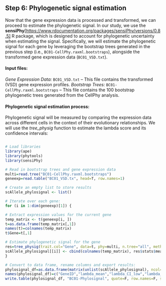 ## Step 6: Phylogenetic signal estimation

Now that the gene expression data is processed and transformed, we can proceed to estimate the phylogenetic signal. In our study, we use the **sensiPhy**[https://www.rdocumentation.org/packages/sensiPhy/versions/0.8.5] R package, which is designed to account for phylogenetic uncertainty when estimating the signal. Specifically, we will estimate the phylogenetic signal for each gene by leveraging the bootstrap trees generated in the previous step (i.e., `BC01-CellPhy.raxml.bootstraps`), alongside the transformed gene expression data (`BC01_VSD.txt`).

#### Input files:
*Gene Expression Data:* `BC01_VSD.txt` – This file contains the transformed (VSD) gene expression profiles.
*Bootstrap Trees:* `BC01-CellPhy.raxml.bootstraps` – This file contains the 100 bootstrap phylogenetic trees generated from the CellPhy analysis.

#### Phylogenetic signal estimation process:
Phylogenetic signal will be measured by comparing the expression data across different cells in the context of their evolutionary relationships. We will use the *tree_physig* function to estimate the lambda score and its confidence intervals:

```r

# Load libraries
library(ape)
library(phytools)
library(sensiPhy)

# Read in bootstrap trees and gene expression data
multi=read.tree("BC01-CellPhy.raxml.bootstraps")
geneexp=read.table("BC01_VSD.tx", head=T, row.names=1)

# Create an empty list to store results
scAllele_phylosignal <- list()

# Iterate over each gene:
for (i in 1:dim(geneexp)[1]) {

# Extract expression values for the current gene
temp_matrix <- t(geneexp[i, ])
t=as.data.frame(temp_matrix[,1])
names(t)=colnames(temp_matrix)
t$Gene=t[,1]

# Estimate phylogenetic signal for the gene
res=tree_physig(trait.col="Gene", data=t, phy=multi, n.tree="all", method="lambda")
scAllele_phylosignal[[i]] <- cbind(colnames(temp_matrix), res$stats$mean[1], res$stats$CI_low[1], res$stats$CI_high[1],res$stats$mean[2], res$stats$CI_low[2], res$stats$CI_high[2])
}

# Convert to data frame, rename columns and export results:
phylosignal_df=as.data.frame(matrix(unlist(scAllele_phylosignal), ncol=7, byrow=T))
names(phylosignal_df)=c("GeneID","lambda_mean","lambda_CI_low","lambda_CI_high","pvalue_mean","pvalue_CI_low","pvalue_CI_high")
write.table(phylosignal_df, "BC01-Phylosignal", quote=F, row.names=F, sep="\t")
```

